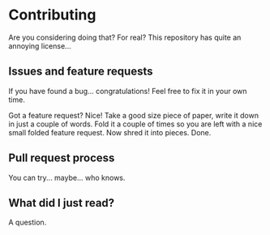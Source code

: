 # Contributing

Are you considering doing that? For real?
This repository has quite an annoying license...

## Issues and feature requests

If you have found a bug... congratulations!
Feel free to fix it in your own time.

Got a feature request? Nice! Take a good size piece of paper, write
it down in just a couple of words. Fold it a couple of times so you
are left with a nice small folded feature request. Now shred it into
pieces. Done.

## Pull request process

You can try... maybe... who knows.

## What did I just read?

A question.
